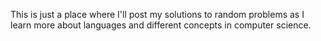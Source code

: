 This is just a place where I'll post my solutions to random problems as I learn more about languages and different concepts in computer science.
